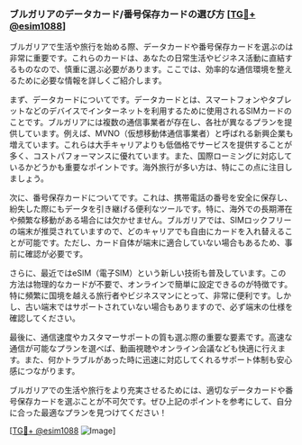 ### ブルガリアのデータカード/番号保存カードの選び方 [[TG💪+ @esim1088](https://t.me/s/esim1088)]

ブルガリアで生活や旅行を始める際、データカードや番号保存カードを選ぶのは非常に重要です。これらのカードは、あなたの日常生活やビジネス活動に直結するものなので、慎重に選ぶ必要があります。ここでは、効率的な通信環境を整えるために必要な情報を詳しくご紹介します。

まず、データカードについてです。データカードとは、スマートフォンやタブレットなどのデバイスでインターネットを利用するために使用されるSIMカードのことです。ブルガリアには複数の通信事業者が存在し、各社が異なるプランを提供しています。例えば、MVNO（仮想移動体通信事業者）と呼ばれる新興企業も増えています。これらは大手キャリアよりも低価格でサービスを提供することが多く、コストパフォーマンスに優れています。また、国際ローミングに対応しているかどうかも重要なポイントです。海外旅行が多い方は、特にこの点に注目しましょう。

次に、番号保存カードについてです。これは、携帯電話の番号を安全に保存し、紛失した際にもデータを引き継げる便利なツールです。特に、海外での長期滞在や頻繁な移動がある場合には欠かせません。ブルガリアでは、SIMロックフリーの端末が推奨されていますので、どのキャリアでも自由にカードを入れ替えることが可能です。ただし、カード自体が端末に適合していない場合もあるため、事前に確認が必要です。

さらに、最近ではeSIM（電子SIM）という新しい技術も普及しています。この方法は物理的なカードが不要で、オンラインで簡単に設定できるのが特徴です。特に頻繁に国境を越える旅行者やビジネスマンにとって、非常に便利です。しかし、古い端末ではサポートされていない場合もありますので、必ず端末の仕様を確認してください。

最後に、通信速度やカスタマーサポートの質も選ぶ際の重要な要素です。高速な通信が可能なプランを選べば、動画視聴やオンライン会議なども快適に行えます。また、何かトラブルがあった時に迅速に対応してくれるサポート体制も安心感につながります。

ブルガリアでの生活や旅行をより充実させるためには、適切なデータカードや番号保存カードを選ぶことが不可欠です。ぜひ上記のポイントを参考にして、自分に合った最適なプランを見つけてください！

[[TG💪+ @esim1088](https://t.me/s/esim1088) ![Image](https://i.postimg.cc/Y0z9fWf4/image.png)]